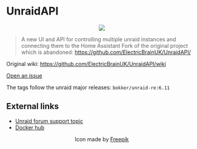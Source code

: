 # UnraidAPI

<p align="center"> 
<img src="https://github.com/ElectricBrainUK/UnraidAPI/blob/master/static/iconx64.png">
</p>

> A new UI and API for controlling multiple unraid instances and connecting them to the Home Assistant
> Fork of the original project which is abandoned: https://github.com/ElectricBrainUK/UnraidAPI/

Original wiki: https://github.com/ElectricBrainUK/UnraidAPI/wiki

[Open an issue](https://github.com/bokker/UnraidAPI-RE/issues/new?assignees=&labels=Review+needed&template=bug_report.md&title=)

The tags follow the unraid major releases: `bokker/unraid-re:6.11`

## External links
* [Unraid forum support topic](https://forums.unraid.net/topic/86354-support-electric-brain-unraid-api/)
* [Docker hub](https://hub.docker.com/r/electricbrainuk/unraidapi)



<p align="center"> 
Icon made by <a href="https://www.flaticon.com/authors/freepik" title="Freepik">Freepik</a>
</p>
